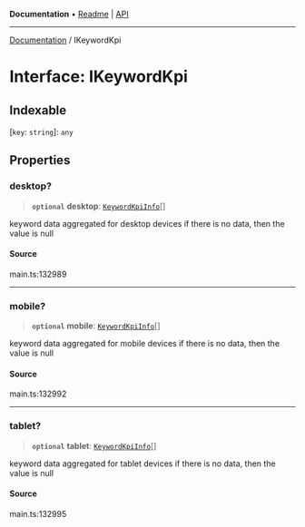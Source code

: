 **Documentation** • [Readme](../README.md) \| [API](../globals.md)

***

[Documentation](../README.md) / IKeywordKpi

# Interface: IKeywordKpi

## Indexable

 \[`key`: `string`\]: `any`

## Properties

### desktop?

> **`optional`** **desktop**: [`KeywordKpiInfo`](../classes/KeywordKpiInfo.md)[]

keyword data aggregated for desktop devices
if there is no data, then the value is null

#### Source

main.ts:132989

***

### mobile?

> **`optional`** **mobile**: [`KeywordKpiInfo`](../classes/KeywordKpiInfo.md)[]

keyword data aggregated for mobile devices
if there is no data, then the value is null

#### Source

main.ts:132992

***

### tablet?

> **`optional`** **tablet**: [`KeywordKpiInfo`](../classes/KeywordKpiInfo.md)[]

keyword data aggregated for tablet devices
if there is no data, then the value is null

#### Source

main.ts:132995
